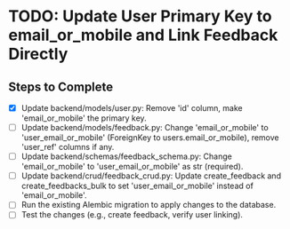 # TODO: Update User Primary Key to email_or_mobile and Link Feedback Directly

## Steps to Complete

- [x] Update backend/models/user.py: Remove 'id' column, make 'email_or_mobile' the primary key.
- [ ] Update backend/models/feedback.py: Change 'email_or_mobile' to 'user_email_or_mobile' (ForeignKey to users.email_or_mobile), remove 'user_ref' columns if any.
- [ ] Update backend/schemas/feedback_schema.py: Change 'email_or_mobile' to 'user_email_or_mobile' as str (required).
- [ ] Update backend/crud/feedback_crud.py: Update create_feedback and create_feedbacks_bulk to set 'user_email_or_mobile' instead of 'email_or_mobile'.
- [ ] Run the existing Alembic migration to apply changes to the database.
- [ ] Test the changes (e.g., create feedback, verify user linking).
